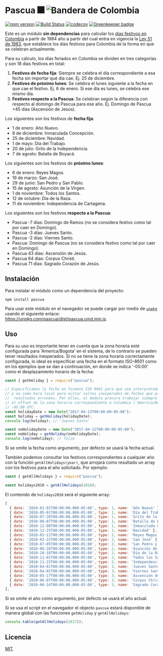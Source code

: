 # Pascua 🎆 ![Bandera de Colombia](https://upload.wikimedia.org/wikipedia/commons/thumb/2/21/Flag_of_Colombia.svg/25px-Flag_of_Colombia.svg.png)

[![npm version](https://badge.fury.io/js/pascua.svg)](https://badge.fury.io/js/pascua) [![Build Status](https://travis-ci.com/archemiro/pascua.svg?branch=master)](https://travis-ci.com/archemiro/pascua) [![codecov](https://codecov.io/gh/archemiro/pascua/branch/master/graph/badge.svg)](https://codecov.io/gh/archemiro/pascua) [![Greenkeeper badge](https://badges.greenkeeper.io/archemiro/pascua.svg)](https://greenkeeper.io/)

Este es un módulo **sin dependencias** para calcular los [días festivos en Colombia](https://www.archemiro.com/pascua/) a partir de 1984 año a partir del cual entra en vigencia la [Ley 51 de 1983](http://www.alcaldiabogota.gov.co/sisjur/normas/Norma1.jsp?i=4954), que establece los días festivos para Colombia de la forma en que se celebran actualmente.

Para su cálculo, los días feriados en Colombia se dividen en tres categorías y son 18 días festivos en total:

1. **Festivos de fecha fija**: Siempre se celebra el día correspondiente a esa fecha sin importar qué día cae. Ej. 25 de diciembre.
2. **Festivos de próximo lunes**: Se celebra el lunes siguiente a la fecha en que cae el festivo. Ej. 6 de enero. Si ese día es lunes, se celebra ese mismo día.
3. **Festivos respecto a la Pascua**: Se celebran según la diferencia con respecto al domingo de Pascua para ese año. Ej. Domingo de Pascua +45 días (Ascensión de Jesús).

Los siguientes son los festivos de **fecha fija**:

- 1 de enero: Año Nuevo.
- 8 de diciembre: Inmaculada Concepción.
- 25 de diciembre: Navidad.
- 1 de mayo: Día del Trabajo.
- 20 de julio: Grito de la Independencia.
- 7 de agosto: Batalla de Boyacá.

Los siguientes son los festivos de **próximo lunes**:

- 6 de enero: Reyes Magos.
- 19 de marzo: San José.
- 29 de junio: San Pedro y San Pablo.
- 15 de agosto: Asunción de la Virgen.
- 1 de noviembre: Todos los Santos.
- 12 de octubre: Día de la Raza.
- 11 de noviembre: Independencia de Cartagena.

Los siguientes son los festivos **respecto a la Pascua**:

- Pascua -7 días: Domingo de Ramos (no se considera festivo como tal por caer en Domingo).
- Pascua -3 días: Jueves Santo.
- Pascua -2 días: Viernes Santo.
- Pascua: Domingo de Pascua (no se considera festivo como tal por caer en Domingo).
- Pascua 43 días: Ascensión de Jesús.
- Pascua 64 días: Corpus Christi.
- Pascua 71 días: Sagrado Corazón de Jesús.

## Instalación

Para instalar el módulo como un dependencia del proyecto:

```shell
npm install pascua
```

Para usar este módulo en el navegador se puede cargar por medio de [`unpkg`](http://unpkg.org/)
usando el siguiente enlace: https://unpkg.com/pascua/dist/pascua.umd.min.js.

## Uso

Para su uso es importante tener en cuenta que la zona horaria esté configurada
para 'America/Bogota' en el sistema, de lo contrario se pueden tener resultados
inesperados. Si no se tiene la zona horaria correctamente configurada, lo ideal
es especificar una fecha en el formato ISO-8601 como en los ejemplos que se dan
a continuación, en donde se indica '-05:00' como el desplazamiento horario de
la fecha:

```js
const { getHoliday } = require("pascua");

// Especificamos la fecha en formato ISO 8601 para que sea interpretada como UTC
// y no como hora local para evitar saltos inesperados de fechas que producirían
//  resultados erroneos. Por ellos, el módulo procura trabajar siempre con UTC y
// el offset de la zona horaria correspondiente a Colombia ('America/Bogota'):
// -05:00 UTC.
const holidayDate = new Date("2017-04-13T00:00:00-05:00");
const holiday = getHoliday(holidayDate);
console.log(holiday); // 'Jueves Santo'

const noHolidayDate = new Date("2017-04-12T00:00:00-05:00");
const noHoliday = getHoliday(noHolidayDate);
console.log(noHoliday); // false
```

Si se omite la fecha como argumento, por defecto se usará la fecha actual.

También podemos consultar los festivos correspondientes a cualquier año con la
función `getAllHolidays(year)`, que arrojará como resultado un array con los
festivos para el año solicitado. Por ejemplo:

```js
const { getAllHolidays } = require("pascua");

const holidays2010 = getAllHolidays(2010);
```

El contenido de `holidays2010` será el siguiente array:

```js
[
  { date: '2010-01-01T00:00:00.000-05:00', type: 1, name: 'Año Nuevo' },
  { date: '2010-05-01T00:00:00.000-05:00', type: 1, name: 'Día del Trabajo' },
  { date: '2010-07-20T00:00:00.000-05:00', type: 1, name: 'Grito de la Independencia' },
  { date: '2010-08-07T00:00:00.000-05:00', type: 1, name: 'Batalla de Boyacá' },
  { date: '2010-12-08T00:00:00.000-05:00', type: 1, name: 'Inmaculada Concepción' },
  { date: '2010-12-25T00:00:00.000-05:00', type: 1, name: 'Navidad' },
  { date: '2010-01-11T00:00:00.000-05:00', type: 2, name: 'Reyes Magos' },
  { date: '2010-03-22T00:00:00.000-05:00', type: 2, name: 'San José' },
  { date: '2010-07-05T00:00:00.000-05:00', type: 2, name: 'San Pedro y San Pablo' },
  { date: '2010-08-16T00:00:00.000-05:00', type: 2, name: 'Asunción de la Virgen' },
  { date: '2010-10-18T00:00:00.000-05:00', type: 2, name: 'Día de la Raza' },
  { date: '2010-11-01T00:00:00.000-05:00', type: 2, name: 'Todos los Santos' },
  { date: '2010-11-15T00:00:00.000-05:00', type: 2, name: 'Independencia de Cartagena' },
  { date: '2010-04-01T00:00:00.000-05:00', type: 3, name: 'Jueves Santo' },
  { date: '2010-04-02T00:00:00.000-05:00', type: 3, name: 'Viernes Santo' },
  { date: '2010-05-17T00:00:00.000-05:00', type: 3, name: 'Ascensión de Jesús' },
  { date: '2010-06-07T00:00:00.000-05:00', type: 3, name: 'Corpus Christi' },
  { date: '2010-06-14T00:00:00.000-05:00', type: 3, name: 'Sagrado Corazón de Jesús' },
],
```

Si se omite el año como argumento, por defecto se usará el año actual.

Si se usa el script en el navegador el objecto `pascua` estará disponible de manera global con las
funciones `getHoliday` y `getAllHolidays`:

```js
console.table(getAllHolidays(2017));
```

## Licencia

[MIT](LICENSE).
